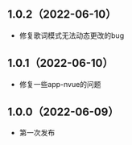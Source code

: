 ## 1.0.2（2022-06-10）
* 修复歌词模式无法动态更改的bug
## 1.0.1（2022-06-10）
* 修复一些app-nvue的问题
## 1.0.0（2022-06-09）
* 第一次发布
